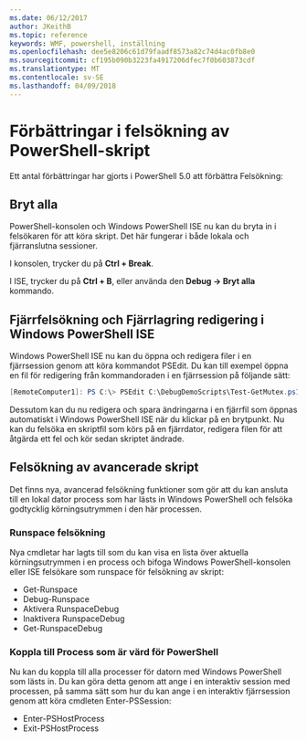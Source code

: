 ```yaml
---
ms.date: 06/12/2017
author: JKeithB
ms.topic: reference
keywords: WMF, powershell, inställning
ms.openlocfilehash: dee5e8206c61d79faadf8573a82c74d4ac0fb8e0
ms.sourcegitcommit: cf195b090b3223fa4917206dfec7f0b603873cdf
ms.translationtype: MT
ms.contentlocale: sv-SE
ms.lasthandoff: 04/09/2018
---
```

# <a name="improvements-in-powershell-script-debugging"></a>Förbättringar i felsökning av PowerShell-skript

Ett antal förbättringar har gjorts i PowerShell 5.0 att förbättra Felsökning:

## <a name="break-all"></a>Bryt alla

PowerShell-konsolen och Windows PowerShell ISE nu kan du bryta in i felsökaren för att köra skript. Det här fungerar i både lokala och fjärranslutna sessioner.

I konsolen, trycker du på **Ctrl + Break**.

I ISE, trycker du på **Ctrl + B**, eller använda den **Debug -> Bryt alla** kommando.

## <a name="remote-debugging-and-remote-file-editing-in-windows-powershell-ise"></a>Fjärrfelsökning och Fjärrlagring redigering i Windows PowerShell ISE

Windows PowerShell ISE nu kan du öppna och redigera filer i en fjärrsession genom att köra kommandot PSEdit.
Du kan till exempel öppna en fil för redigering från kommandoraden i en fjärrsession på följande sätt:

```powershell
[RemoteComputer1]: PS C:\> PSEdit C:\DebugDemoScripts\Test-GetMutex.ps1
```

Dessutom kan du nu redigera och spara ändringarna i en fjärrfil som öppnas automatiskt i Windows PowerShell ISE när du klickar på en brytpunkt.
Nu kan du felsöka en skriptfil som körs på en fjärrdator, redigera filen för att åtgärda ett fel och kör sedan skriptet ändrade.

## <a name="advanced-script-debugging"></a>Felsökning av avancerade skript

Det finns nya, avancerad felsökning funktioner som gör att du kan ansluta till en lokal dator process som har lästs in Windows PowerShell och felsöka godtycklig körningsutrymmen i den här processen.

### <a name="runspace-debugging"></a>Runspace felsökning

Nya cmdletar har lagts till som du kan visa en lista över aktuella körningsutrymmen i en process och bifoga Windows PowerShell-konsolen eller ISE felsökare som runspace för felsökning av skript:

-   Get-Runspace
-   Debug-Runspace
-   Aktivera RunspaceDebug
-   Inaktivera RunspaceDebug
-   Get-RunspaceDebug

### <a name="attach-to-process-hosting-powershell"></a>Koppla till Process som är värd för PowerShell

Nu kan du koppla till alla processer för datorn med Windows PowerShell som lästs in. Du kan göra detta genom att ange i en interaktiv session med processen, på samma sätt som hur du kan ange i en interaktiv fjärrsession genom att köra cmdleten Enter-PSSession:

-   Enter-PSHostProcess
-   Exit-PSHostProcess